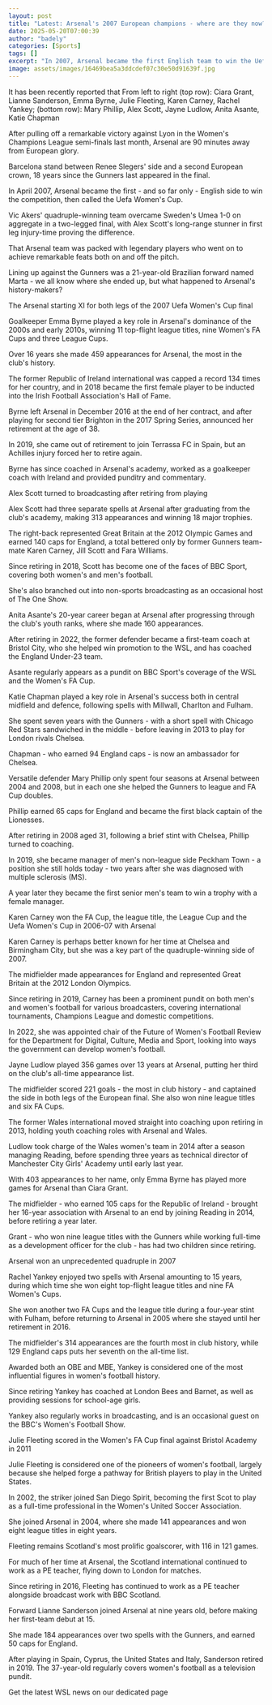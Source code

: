 ```yaml
---
layout: post
title: "Latest: Arsenal's 2007 European champions - where are they now?"
date: 2025-05-20T07:00:39
author: "badely"
categories: [Sports]
tags: []
excerpt: "In 2007, Arsenal became the first English team to win the Uefa Women's Champions League. BBC Sport take a look at where their European heroes are now."
image: assets/images/16469bea5a3ddcdef07c30e50d91639f.jpg
---
```


It has been recently reported that From left to right (top row): Ciara Grant, Lianne Sanderson, Emma Byrne, Julie Fleeting, Karen Carney, Rachel Yankey; (bottom row): Mary Phillip, Alex Scott, Jayne Ludlow, Anita Asante, Katie Chapman 

After pulling off a remarkable victory against Lyon in the Women's Champions League semi-finals last month, Arsenal are 90 minutes away from European glory.

Barcelona stand between Renee Slegers' side and a second European crown, 18 years since the Gunners last appeared in the final.

In April 2007, Arsenal became the first - and so far only - English side to win the competition, then called the Uefa Women's Cup.

Vic Akers' quadruple-winning team overcame Sweden's Umea 1-0 on aggregate in a two-legged final, with Alex Scott's long-range stunner in first leg injury-time proving the difference.

That Arsenal team was packed with legendary players who went on to achieve remarkable feats both on and off the pitch.

Lining up against the Gunners was a 21-year-old Brazilian forward named Marta - we all know where she ended up, but what happened to Arsenal's history-makers?

The Arsenal starting XI for both legs of the 2007 Uefa Women's Cup final

Goalkeeper Emma Byrne played a key role in Arsenal's dominance of the 2000s and early 2010s, winning 11 top-flight league titles, nine Women's FA Cups and three League Cups.

Over 16 years she made 459 appearances for Arsenal, the most in the club's history.

The former Republic of Ireland international was capped a record 134 times for her country, and in 2018 became the first female player to be inducted into the Irish Football Association's Hall of Fame.

Byrne left Arsenal in December 2016 at the end of her contract, and after playing for second tier Brighton in the 2017 Spring Series, announced her retirement at the age of 38.

In 2019, she came out of retirement to join Terrassa FC in Spain, but an Achilles injury forced her to retire again.

Byrne has since coached in Arsenal's academy, worked as a goalkeeper coach with Ireland and provided punditry and commentary.

Alex Scott turned to broadcasting after retiring from playing

Alex Scott had three separate spells at Arsenal after graduating from the club's academy, making 313 appearances and winning 18 major trophies.

The right-back represented Great Britain at the 2012 Olympic Games and earned 140 caps for England, a total bettered only by former Gunners team-mate Karen Carney, Jill Scott and Fara Williams.

Since retiring in 2018, Scott has become one of the faces of BBC Sport, covering both women's and men's football.

She's also branched out into non-sports broadcasting as an occasional host of The One Show.

Anita Asante's 20-year career began at Arsenal after progressing through the club's youth ranks, where she made 160 appearances.

After retiring in 2022, the former defender became a first-team coach at Bristol City, who she helped win promotion to the WSL, and has coached the England Under-23 team.

Asante regularly appears as a pundit on BBC Sport's coverage of the WSL and the Women's FA Cup.

Katie Chapman played a key role in Arsenal's success both in central midfield and defence, following spells with Millwall, Charlton and Fulham.

She spent seven years with the Gunners - with a short spell with Chicago Red Stars sandwiched in the middle - before leaving in 2013 to play for London rivals Chelsea.

Chapman - who earned 94 England caps - is now an ambassador for Chelsea.

Versatile defender Mary Phillip only spent four seasons at Arsenal between 2004 and 2008, but in each one she helped the Gunners to league and FA Cup doubles.

Phillip earned 65 caps for England and became the first black captain of the Lionesses.

After retiring in 2008 aged 31, following a brief stint with Chelsea, Phillip turned to coaching.

In 2019, she became manager of men's non-league side Peckham Town - a position she still holds today - two years after she was diagnosed with multiple sclerosis (MS).

A year later they became the first senior men's team to win a trophy with a female manager.

Karen Carney won the FA Cup, the league title, the League Cup and the Uefa Women's Cup in 2006-07 with Arsenal

Karen Carney is perhaps better known for her time at Chelsea and Birmingham City, but she was a key part of the quadruple-winning side of 2007.

The midfielder made appearances for England and represented Great Britain at the 2012 London Olympics.

Since retiring in 2019, Carney has been a prominent pundit on both men's and women's football for various broadcasters, covering international tournaments, Champions League and domestic competitions.

In 2022, she was appointed chair of the Future of Women's Football Review for the Department for Digital, Culture, Media and Sport, looking into ways the government can develop women's football.

Jayne Ludlow played 356 games over 13 years at Arsenal, putting her third on the club's all-time appearance list.

The midfielder scored 221 goals - the most in club history - and captained the side in both legs of the European final. She also won nine league titles and six FA Cups.

The former Wales international moved straight into coaching upon retiring in 2013, holding youth coaching roles with Arsenal and Wales.

Ludlow took charge of the Wales women's team in 2014 after a season managing Reading, before spending three years as technical director of Manchester City Girls' Academy until early last year.

With 403 appearances to her name, only Emma Byrne has played more games for Arsenal than Ciara Grant.

The midfielder - who earned 105 caps for the Republic of Ireland - brought her 16-year association with Arsenal to an end by joining Reading in 2014, before retiring a year later.

Grant - who won nine league titles with the Gunners while working full-time as a development officer for the club - has had two children since retiring.

Arsenal won an unprecedented quadruple in 2007

Rachel Yankey enjoyed two spells with Arsenal amounting to 15 years, during which time she won eight top-flight league titles and nine FA Women's Cups.

She won another two FA Cups and the league title during a four-year stint with Fulham, before returning to Arsenal in 2005 where she stayed until her retirement in 2016.

The midfielder's 314 appearances are the fourth most in club history, while 129 England caps puts her seventh on the all-time list.

Awarded both an OBE and MBE, Yankey is considered one of the most influential figures in women's football history.

Since retiring Yankey has coached at London Bees and Barnet, as well as providing sessions for school-age girls.

Yankey also regularly works in broadcasting, and is an occasional guest on the BBC's Women's Football Show.

Julie Fleeting scored in the Women's FA Cup final against Bristol Academy in 2011

Julie Fleeting is considered one of the pioneers of women's football, largely because she helped forge a pathway for British players to play in the United States.

In 2002, the striker joined San Diego Spirit, becoming the first Scot to play as a full-time professional in the Women's United Soccer Association.

She joined Arsenal in 2004, where she made 141 appearances and won eight league titles in eight years.

Fleeting remains Scotland's most prolific goalscorer, with 116 in 121 games.

For much of her time at Arsenal, the Scotland international continued to work as a PE teacher, flying down to London for matches.

Since retiring in 2016, Fleeting has continued to work as a PE teacher alongside broadcast work with BBC Scotland.

Forward Lianne Sanderson joined Arsenal at nine years old, before making her first-team debut at 15.

She made 184 appearances over two spells with the Gunners, and earned 50 caps for England.

After playing in Spain, Cyprus, the United States and Italy, Sanderson retired in 2019. The 37-year-old regularly covers women's football as a television pundit.

Get the latest WSL news on our dedicated page

